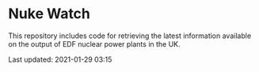 # Nuke Watch

This repository includes code for retrieving the latest information available on the output of EDF nuclear power plants in the UK.

Last updated: 2021-01-29 03:15